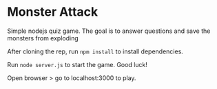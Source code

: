 # Monster Attack
Simple nodejs quiz game. The goal is to answer questions and save the monsters from exploding

After cloning the rep, run `npm install` to install dependencies.

Run `node server.js` to start the game. Good luck!

Open browser > go to localhost:3000 to play.
